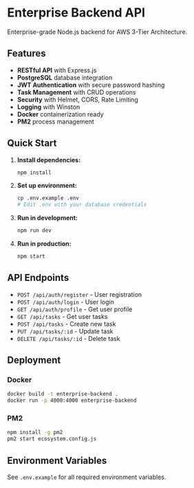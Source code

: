 # Enterprise Backend API

Enterprise-grade Node.js backend for AWS 3-Tier Architecture.

## Features

- **RESTful API** with Express.js
- **PostgreSQL** database integration
- **JWT Authentication** with secure password hashing
- **Task Management** with CRUD operations
- **Security** with Helmet, CORS, Rate Limiting
- **Logging** with Winston
- **Docker** containerization ready
- **PM2** process management

## Quick Start

1. **Install dependencies:**
   ```bash
   npm install
   ```

2. **Set up environment:**
   ```bash
   cp .env.example .env
   # Edit .env with your database credentials
   ```

3. **Run in development:**
   ```bash
   npm run dev
   ```

4. **Run in production:**
   ```bash
   npm start
   ```

## API Endpoints

- `POST /api/auth/register` - User registration
- `POST /api/auth/login` - User login
- `GET /api/auth/profile` - Get user profile
- `GET /api/tasks` - Get user tasks
- `POST /api/tasks` - Create new task
- `PUT /api/tasks/:id` - Update task
- `DELETE /api/tasks/:id` - Delete task

## Deployment

### Docker

```bash
docker build -t enterprise-backend .
docker run -p 4000:4000 enterprise-backend
```

### PM2

```bash
npm install -g pm2
pm2 start ecosystem.config.js
```

## Environment Variables


See `.env.example` for all required environment variables.
